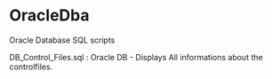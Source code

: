 # OracleDba
Oracle Database SQL scripts

DB_Control_Files.sql :  Oracle DB -  Displays All informations about the controlfiles.
